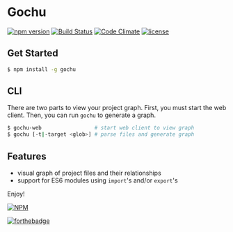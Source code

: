 # Gochu

[![npm version](https://badge.fury.io/js/gochu.svg)](https://www.npmjs.com/package/gochu)
[![Build Status](https://travis-ci.org/bbmoz/gochu.svg)](https://travis-ci.org/bbmoz/gochu)
[![Code Climate](https://codeclimate.com/github/bbmoz/gochu/badges/gpa.svg)](https://codeclimate.com/github/bbmoz/gochu)
[![license](https://img.shields.io/badge/license-MIT-blue.svg)](https://github.com/bbmoz/gochu/blob/master/LICENSE)

## Get Started

```bash
$ npm install -g gochu
```

## CLI

There are two parts to view your project graph. First, you must start the web client. Then, you can run `gochu` to generate a graph.

```bash
$ gochu-web                 # start web client to view graph
$ gochu [-t|-target <glob>] # parse files and generate graph
```

## Features

- visual graph of project files and their relationships
- support for ES6 modules using `import`'s and/or `export`'s

Enjoy!

[![NPM](https://nodei.co/npm/gochu.png?compact=true)](https://www.npmjs.com/package/gochu)

[![forthebadge](http://forthebadge.com/images/badges/built-with-love.svg)](https://github.com/bbmoz/gochu)
